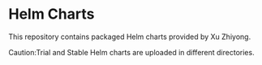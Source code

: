 # Helm Charts

This repository contains packaged Helm charts provided by Xu Zhiyong.

Caution:Trial and Stable Helm charts are uploaded in different directories. 
 